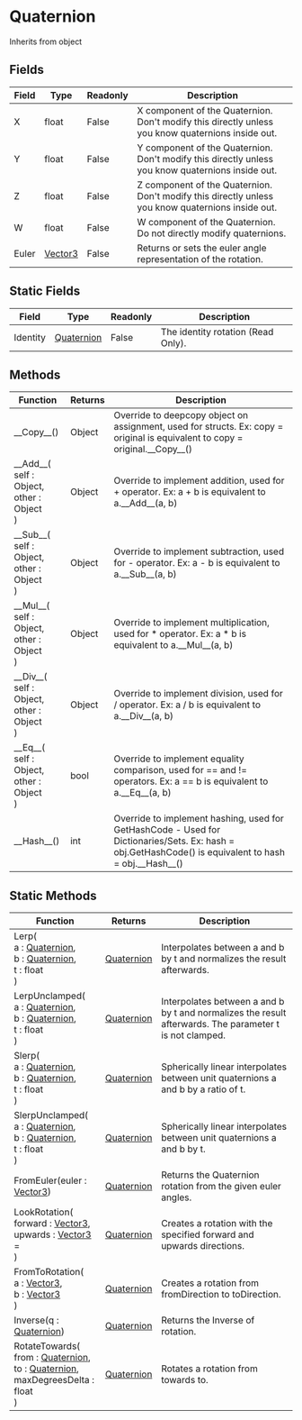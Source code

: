 # Quaternion
Inherits from object
## Fields
|Field|Type|Readonly|Description|
|---|---|---|---|
|X|float|False|X component of the Quaternion. Don't modify this directly unless you know quaternions inside out.|
|Y|float|False|Y component of the Quaternion. Don't modify this directly unless you know quaternions inside out.|
|Z|float|False|Z component of the Quaternion. Don't modify this directly unless you know quaternions inside out.|
|W|float|False|W component of the Quaternion. Do not directly modify quaternions.|
|Euler|[Vector3](../objects/Vector3.md)|False|Returns or sets the euler angle representation of the rotation.|
## Static Fields
|Field|Type|Readonly|Description|
|---|---|---|---|
|Identity|[Quaternion](../objects/Quaternion.md)|False|The identity rotation (Read Only).|
## Methods
|Function|Returns|Description|
|---|---|---|
|\_\_Copy\_\_()|Object|Override to deepcopy object on assignment, used for structs. Ex: copy = original is equivalent to copy = original.\_\_Copy\_\_()|
|\_\_Add\_\_(<br/>self : Object,<br/>other : Object<br/>)|Object|Override to implement addition, used for + operator. Ex: a + b is equivalent to a.\_\_Add\_\_(a, b)|
|\_\_Sub\_\_(<br/>self : Object,<br/>other : Object<br/>)|Object|Override to implement subtraction, used for - operator. Ex: a - b is equivalent to a.\_\_Sub\_\_(a, b)|
|\_\_Mul\_\_(<br/>self : Object,<br/>other : Object<br/>)|Object|Override to implement multiplication, used for * operator. Ex: a * b is equivalent to a.\_\_Mul\_\_(a, b)|
|\_\_Div\_\_(<br/>self : Object,<br/>other : Object<br/>)|Object|Override to implement division, used for / operator. Ex: a / b is equivalent to a.\_\_Div\_\_(a, b)|
|\_\_Eq\_\_(<br/>self : Object,<br/>other : Object<br/>)|bool|Override to implement equality comparison, used for == and != operators. Ex: a == b is equivalent to a.\_\_Eq\_\_(a, b)|
|\_\_Hash\_\_()|int|Override to implement hashing, used for GetHashCode - Used for Dictionaries/Sets. Ex: hash = obj.GetHashCode() is equivalent to hash = obj.\_\_Hash\_\_()|
## Static Methods
|Function|Returns|Description|
|---|---|---|
|Lerp(<br/>a : [Quaternion](../objects/Quaternion.md),<br/>b : [Quaternion](../objects/Quaternion.md),<br/>t : float<br/>)|[Quaternion](../objects/Quaternion.md)|Interpolates between a and b by t and normalizes the result afterwards.|
|LerpUnclamped(<br/>a : [Quaternion](../objects/Quaternion.md),<br/>b : [Quaternion](../objects/Quaternion.md),<br/>t : float<br/>)|[Quaternion](../objects/Quaternion.md)|Interpolates between a and b by t and normalizes the result afterwards. The parameter t is not clamped.|
|Slerp(<br/>a : [Quaternion](../objects/Quaternion.md),<br/>b : [Quaternion](../objects/Quaternion.md),<br/>t : float<br/>)|[Quaternion](../objects/Quaternion.md)|Spherically linear interpolates between unit quaternions a and b by a ratio of t.|
|SlerpUnclamped(<br/>a : [Quaternion](../objects/Quaternion.md),<br/>b : [Quaternion](../objects/Quaternion.md),<br/>t : float<br/>)|[Quaternion](../objects/Quaternion.md)|Spherically linear interpolates between unit quaternions a and b by t.|
|FromEuler(euler : [Vector3](../objects/Vector3.md))|[Quaternion](../objects/Quaternion.md)|Returns the Quaternion rotation from the given euler angles.|
|LookRotation(<br/>forward : [Vector3](../objects/Vector3.md),<br/>upwards : [Vector3](../objects/Vector3.md) = <br/>)|[Quaternion](../objects/Quaternion.md)|Creates a rotation with the specified forward and upwards directions.|
|FromToRotation(<br/>a : [Vector3](../objects/Vector3.md),<br/>b : [Vector3](../objects/Vector3.md)<br/>)|[Quaternion](../objects/Quaternion.md)|Creates a rotation from fromDirection to toDirection.|
|Inverse(q : [Quaternion](../objects/Quaternion.md))|[Quaternion](../objects/Quaternion.md)|Returns the Inverse of rotation.|
|RotateTowards(<br/>from : [Quaternion](../objects/Quaternion.md),<br/>to : [Quaternion](../objects/Quaternion.md),<br/>maxDegreesDelta : float<br/>)|[Quaternion](../objects/Quaternion.md)|Rotates a rotation from towards to.|
